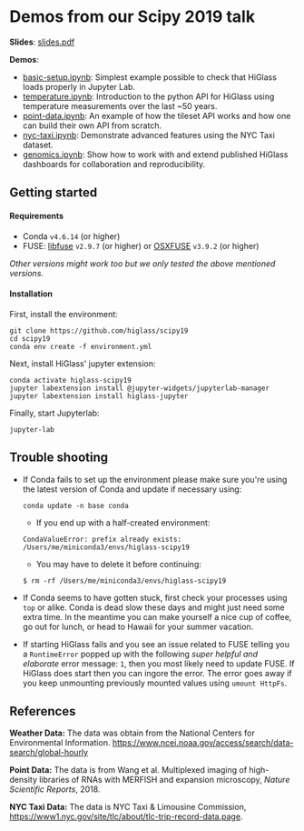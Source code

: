 # Demos from our Scipy 2019 talk

**Slides**: [slides.pdf](slides.pdf)

**Demos**:
- [basic-setup.ipynb](basic-setup.ipynb): Simplest example possible to check that HiGlass loads properly in Jupyter Lab.
- [temperature.ipynb](temperature.ipynb): Introduction to the python API for HiGlass using temperature measurements over the last \~50 years.
- [point-data.ipynb](point-data.ipynb): An example of how the tileset API works and how one can build their own API from scratch.
- [nyc-taxi.ipynb](nyc-taxi.ipynb): Demonstrate advanced features using the NYC Taxi dataset.
- [genomics.ipynb](genomics.ipynb): Show how to work with and extend published HiGlass dashboards for collaboration and reproducibility.

## Getting started

#### Requirements

- Conda `v4.6.14` (or higher)
- FUSE: [libfuse](https://github.com/libfuse/libfuse) `v2.9.7` (or higher) or [OSXFUSE](https://osxfuse.github.io/) `v3.9.2` (or higher)

_Other versions might work too but we only tested the above mentioned versions._

#### Installation

First, install the environment:

```
git clone https://github.com/higlass/scipy19
cd scipy19
conda env create -f environment.yml
```

Next, install HiGlass' jupyter extension:

```
conda activate higlass-scipy19
jupyter labextension install @jupyter-widgets/jupyterlab-manager
jupyter labextension install higlass-jupyter
```

Finally, start Jupyterlab:

```
jupyter-lab
```

## Trouble shooting

- If Conda fails to set up the environment please make sure you're using the latest version of Conda and update if necessary using:

   ```
   conda update -n base conda
   ```
   
   - If you end up with a half-created environment:
   
   ```
   CondaValueError: prefix already exists: /Users/me/miniconda3/envs/higlass-scipy19
   ```
   
   - You may have to delete it before continuing:
   
   ```
   $ rm -rf /Users/me/miniconda3/envs/higlass-scipy19
   ```

- If Conda seems to have gotten stuck, first check your processes using `top` or alike. Conda is dead slow these days and might just need some extra time. In the meantime you can make yourself a nice cup of coffee, go out for lunch, or head to Hawaii for your summer vacation.

- If starting HiGlass fails and you see an issue related to FUSE telling you a `RuntimeError` popped up with the following _super helpful and elaborate_ error message: `1`, then you most likely need to update FUSE. If HiGlass does start then you can ingore the error. The error goes away if you keep unmounting previously mounted values using `umount HttpFs`.

## References

**Weather Data:** The data was obtain from the National Centers for Environmental Information. https://www.ncei.noaa.gov/access/search/data-search/global-hourly

**Point Data:** The data is from Wang et al. Multiplexed imaging of high-density libraries of RNAs with MERFISH and expansion microscopy, _Nature Scientific Reports_, 2018.

**NYC Taxi Data:** The data is NYC Taxi & Limousine Commission, https://www1.nyc.gov/site/tlc/about/tlc-trip-record-data.page.

